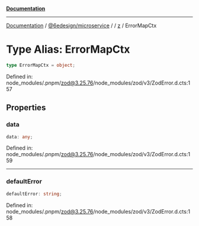 [**Documentation**](../../../../../README.md)

***

[Documentation](../../../../../README.md) / [@6edesign/microservice](../../../README.md) / [](../../../README.md) / [z](../README.md) / ErrorMapCtx

# Type Alias: ErrorMapCtx

```ts
type ErrorMapCtx = object;
```

Defined in: node\_modules/.pnpm/zod@3.25.76/node\_modules/zod/v3/ZodError.d.cts:157

## Properties

### data

```ts
data: any;
```

Defined in: node\_modules/.pnpm/zod@3.25.76/node\_modules/zod/v3/ZodError.d.cts:159

***

### defaultError

```ts
defaultError: string;
```

Defined in: node\_modules/.pnpm/zod@3.25.76/node\_modules/zod/v3/ZodError.d.cts:158

